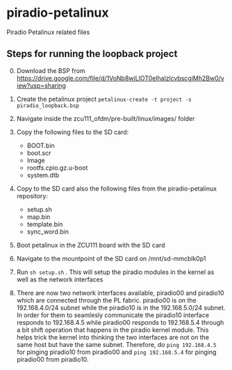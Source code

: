 # piradio-petalinux
Piradio Petalinux related files

## Steps for running the loopback project

0. Download the BSP from https://drive.google.com/file/d/1VoNb8wjLIOT0elhalzlcvbscgjMh2Bw0/view?usp=sharing

1. Create the petalinux project ``` petalinux-create -t project -s piradio_loopback.bsp ```

2. Navigate inside the zcu111_ofdm/pre-built/linux/images/ folder

3. Copy the following files to the SD card:

    * BOOT.bin
    * boot.scr
    * Image
    * rootfs.cpio.gz.u-boot
    * system.dtb

4. Copy to the SD card also the following files from the piradio-petalinux repository:

    * setup.sh
    * map.bin
    * template.bin
    * sync_word.bin

5. Boot petalinux in the ZCU111 board with the SD card

6. Navigate to the mountpoint of the SD card on /mnt/sd-mmcblk0p1

7. Run ``` sh setup.sh ``` . This will setup the piradio modules in the kernel as well as the network interfaces

8. There are now two network interfaces available, piradio00 and piradio10 which are connected through the PL fabric. piradio00 is on the 192.168.4.0/24 subnet while the piradio10
is in the 192.168.5.0/24 subnet. In order for them to seamlesly communicate the piradio10 interface responds to 192.168.4.5 while piradio00 responds to 192.168.5.4 through a bit shift
operation that happens in the piradio kernel module. This helps trick the kernel into thinking the two interfaces are not on the same host but have the same subnet. Therefore, do
``` ping 192.168.4.5 ``` for pinging piradio10 from piradio00 and ``` ping 192.168.5.4 ``` for pinging piradio00 from piradio10.
